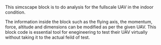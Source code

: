 This simcscape block is to do analysis for the fullscale UAV in the indoor condition.

The information inside the block such as the flying axis, the momentum, force, altitude and dimensions can be modified as per the given UAV.
This block code is essential tool for enegineering to test their UAV virtually without taking it to the actual  feild of test.
